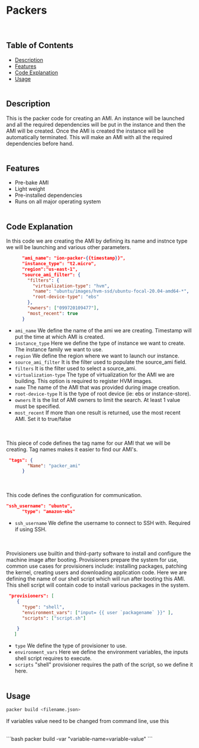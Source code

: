 # Packers
</br>

## Table of Contents
- [Description](#Description)
- [Features](#Features)
- [Code Explanation](#Code-Explanation)
- [Usage](#Usage)
</br></br>

## Description
This is the packer code for creating an AMI. An instance will be launched and all the required dependencies will be put in the instance and then the AMI will be created. Once the AMI is created the instance will be automatically terminated. This will make an AMI with all the required dependencies before hand.
</br></br>
## Features
- Pre-bake AMI
- Light weight
- Pre-installed dependencies
- Runs on all major operating system
</br></br>

## Code Explanation


In this code we are creating the AMI by defining its name and instnce type we will be launching and various other parameters. 

```json
      "ami_name": "ion-packer-{{timestamp}}",
      "instance_type": "t2.micro",
      "region":"us-east-1",
      "source_ami_filter": {
        "filters": {
          "virtualization-type": "hvm",
          "name": "ubuntu/images/hvm-ssd/ubuntu-focal-20.04-amd64-*",
          "root-device-type": "ebs"
        },
        "owners": ["099720109477"],
        "most_recent": true
      }
```

- `ami_name` We define the name of the ami we are creating. Timestamp will put the time at which AMI is created.
- `instance_type` Here we define the type of instance we want to create. The instance family we want to use.
- `region` We define the region where we want to launch our instance.
- `source_ami_filter` It is the filter used to populate the source_ami field.
- `filters` It is the filter used to select a source_ami.
- `virtualization-type` The type of virtualization for the AMI we are building. This option is required to register HVM images.
- `name` The name of the AMI that was provided during image creation.
- `root-device-type` It is the type of root device (ie: ebs or instance-store).
- `owners` It is the list of AMI owners to limit the search. At least 1 value must be specified.
- `most_recent` If more than one result is returned, use the most recent AMI. Set it to true/false

</br></br>
This piece of code defines the tag name for our AMI that we will be creating. Tag names makes it easier to find our AMI's. 

```json
 "tags": {
        "Name": "packer_ami"
      }
```
</br></br>
This code defines the configuration for communication.

```json
"ssh_username": "ubuntu",
      "type": "amazon-ebs"
```
- `ssh_username` We define the username to connect to SSH with. Required if using SSH.

</br></br>
Provisioners use builtin and third-party software to install and configure the machine image after booting. Provisioners prepare the system for use, common use cases for provisioners include: installing packages, patching the kernel, creating users and downloading application code.
Here we are defining the name of our shell script which will run after booting this AMI. This shell script will contain code to install various packages in the system.

```json
 "provisioners": [
    {
      "type": "shell",
      "environment_vars": ["input= {{ user `packagename` }}" ],
      "scripts": ["script.sh"]

    }
   ]
```
- `type` We define the type of provisioner to use.
- `environment_vars` Here we define the environment variables, the inputs shell script requires to execute.
- `scripts` "shell" provisioner requires the path of the script, so we define it here. 
</br></br>

## Usage

```bash
packer build <filename.json>
```
If variables value need to be changed from command line, use this

</br>
```bash
packer build -var "variable-name=variable-value" <filename.json>
```
